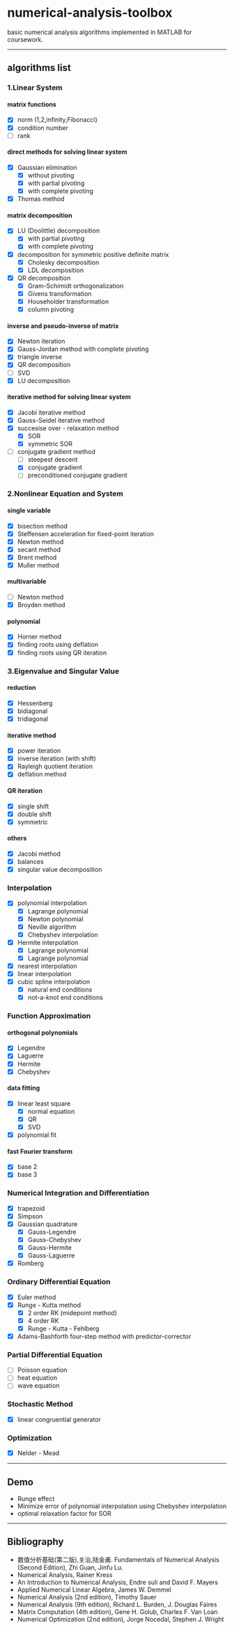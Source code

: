 # numerical-analysis-toolbox
basic numerical analysis algorithms implemented in MATLAB for coursework.

---

## algorithms list

### 1.Linear System

#### matrix functions

- [x] norm (1,2,infinity,Fibonacci)
- [x] condition number
- [ ] rank

#### direct methods for solving linear system
 
- [x] Gaussian elimination
    - [x] without pivoting
    - [x] with partial pivoting
    - [x] with complete pivoting
- [x] Thomas method

#### matrix decomposition

- [x] LU (Doolittle) decomposition 
    - [x] with partial pivoting
    - [x] with complete pivoting
- [x] decomposition for symmetric positive definite matrix
    - [x] Cholesky decomposition
    - [x] LDL decomposition
- [x] QR decomposition
    - [x] Gram-Schimidt orthogonalization
    - [x] Givens transformation
    - [x] Householder transformation
    - [x] column pivoting

#### inverse and pseudo-inverse of matrix

- [x] Newton iteration
- [x] Gauss-Jordan method with complete pivoting
- [x] triangle inverse
- [x] QR decomposition
- [ ] SVD
- [x] LU decomposition

#### iterative method for solving linear system

- [x] Jacobi iterative method
- [x] Gauss-Seidel iterative method
- [x] succesise over - relaxation method
    - [x] SOR
    - [x] symmetric SOR
- [ ] conjugate gradient method
    - [ ] steepest descent
    - [x] conjugate gradient
    - [ ] preconditioned conjugate gradient 

### 2.Nonlinear Equation and System

#### single variable

- [x] bisection method
- [x] Steffensen acceleration for fixed-point iteration
- [x] Newton method
- [x] secant method
- [x] Brent method
- [x] Muller method

#### multivariable

- [ ] Newton method
- [x] Broyden method

#### polynomial

- [x] Horner method
- [x] finding roots using deflation
- [x] finding roots using QR iteration

### 3.Eigenvalue and Singular Value

#### reduction

- [x] Hessenberg
- [x] bidiagonal
- [x] tridiagonal

#### iterative method

- [x] power iteration
- [x] inverse iteration (with shift)
- [x] Rayleigh quotient iteration
- [x] deflation method

#### QR iteration

- [x] single shift
- [x] double shift
- [x] symmetric

#### others

- [x] Jacobi method
- [x] balances
- [x] singular value decomposition

### Interpolation

- [x] polynomial interpolation
    - [x] Lagrange polynomial
    - [x] Newton polynomial
    - [x] Neville algorithm
    - [x] Chebyshev interpolation
- [x] Hermite interpolation
    - [x] Lagrange polynomial
    - [x] Lagrange polynomial
- [x] nearest interpolation
- [x] linear interpolation
- [x] cubic spline interpolation
    -[x] natural end conditions
    -[x] not-a-knot end conditions

### Function Approximation

#### orthogonal polynomials

- [x] Legendre
- [x] Laguerre
- [x] Hermite
- [x] Chebyshev

#### data fitting

- [x] linear least square
    - [x] normal equation
    - [x] QR
    - [x] SVD
- [x] polynomial fit

#### fast Fourier transform

- [x] base 2
- [x] base 3

### Numerical Integration and Differentiation

- [x] trapezoid
- [x] Simpson 
- [x] Gaussian quadrature
    - [x] Gauss-Legendre
    - [x] Gauss-Chebyshev
    - [x] Gauss-Hermite
    - [x] Gauss-Laguerre
- [x] Romberg

### Ordinary Differential Equation

- [x] Euler method
- [x] Runge - Kutta method
    - [x] 2 order RK (midepoint method)
    - [x] 4 order RK
    - [x] Runge - Kutta - Fehlberg
- [x] Adams-Bashforth four-step method with predictor-corrector

### Partial Differential Equation

- [ ] Poisson equation
- [ ] heat equation
- [ ] wave equation

### Stochastic Method

- [x] linear congruential generator

### Optimization

- [x] Nelder - Mead

---

## Demo

- Runge effect
- Minimize error of polynomial interpolation using Chebyshev interpolation
- optimal relaxation factor for SOR

---

## Bibliography

- 数值分析基础(第二版),关治,陆金甫. Fundamentals of Numerical Analysis (Second Edition), Zhi Guan, Jinfu Lu.
- Numerical Analysis, Rainer Kress
- An Introduction to Numerical Analysis, Endre suli and David F. Mayers
- Applied Numerical Linear Algebra, James W. Demmel
- Numerical Analysis (2nd edition), Timothy Sauer
- Numerical Analysis (9th edition), Richard L. Burden, J. Douglas Faires
- Matrix Computation (4th edition), Gene H. Golub, Charles F. Van Loan
- Numerical Optimization (2nd edition), Jorge Nocedal, Stephen J. Wright